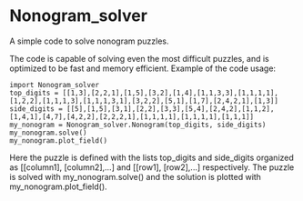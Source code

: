 # Nonogram_solver
A simple code to solve nonogram puzzles.

The code is capable of solving even the most difficult puzzles, and is optimized to be fast and memory efficient.
Example of the code usage:

```
import Nonogram_solver
top_digits = [[1,3],[2,2,1],[1,5],[3,2],[1,4],[1,1,3,3],[1,1,1,1],[1,2,2],[1,1,1,3],[1,1,1,3,1],[3,2,2],[5,1],[1,7],[2,4,2,1],[1,3]]
side_digits = [[5],[1,5],[3,1],[2,2],[3,3],[5,4],[2,4,2],[1,1,2],[1,4,1],[4,7],[4,2,2],[2,2,2,1],[1,1,1,1],[1,1,1,1],[1,1,1]]
my_nonogram = Nonogram_solver.Nonogram(top_digits, side_digits)
my_nonogram.solve()
my_nonogram.plot_field()
```
Here the puzzle is defined with the lists top_digits and side_digits organized as [[column1], [column2],...] and [[row1], [row2],...] respectively. The puzzle is solved with my_nonogram.solve() and the solution is plotted with my_nonogram.plot_field().

